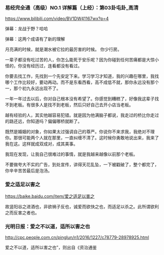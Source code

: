 ### 易经完全通（高级）NO.1 详解篇（上经）：第03卦屯卦_高清
https://www.bilibili.com/video/BV1DW41167wx?p=4

弹幕：龙战于野？哈哈

弹幕：这两个成语有了新的理解

月亮满的时候，就是潮水被它拉的最厉害的时候。
你少行房。

一辈子都没有吃过苦的人，你怎么能死于安乐呢？因为你碰到任何苦痛都是大惊小怪的，你没有经历过，连看都没有看过。

你要去找工作，先找到一个先安定下来。学习学习才知道，我的兴趣在哪里，我找哪个工作比较好，要动再动。而不是东看西看，高不成低不就，那你永远没有那个一，那个初九永远出现不了。

一年一年过去以后，你对自己根本没有希望了。你感觉到糟糕了，好像我这辈子找不到老板。有很多人是找不到老板，然后只好自己去开小店当老板。

越有经验的人，其实他越容易犯错。就是因为他满脑子都说，我走过的桥比你走过的路还远，你知道吗？偏偏哪桥就断了。

既然是婚姻的对象，你如果太过强调自己的尊严。你说你不来求我，我绝对不理你。那很可能两个人就在那里，一直纠缠不清了。这时候你勇敢地说出来，我来了我在这。这样就成双成对，成其美事。

我现在发现，让我自己很难过的事情，就是我越来越像以前那个老板。

不要做夸大不实的广告，到处宣传，讲得天花乱坠，一下被戳破了，整个都完了，你辛辛苦苦最后是泡汤。

### 爱之适足以害之
https://baike.baidu.com/item/爱之适足以害之

故竖阳谷之进酒也，非欲祸子反也，诚爱而欲快之也，而适足以杀之。此所谓欲利之而反害之者也。

### 光明日报：爱之不以道，适所以害之也
http://cpc.people.com.cn/pinglun/n1/2016/1227/c78779-28978925.html

爱之不以道，适所以害之也”，则出自《资治通鉴
